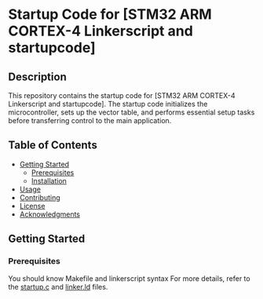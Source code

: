 # Startup Code for [STM32 ARM CORTEX-4 Linkerscript and startupcode]

## Description

This repository contains the startup code for [STM32 ARM CORTEX-4 Linkerscript and startupcode]. The startup code initializes the microcontroller, sets up the vector table, and performs essential setup tasks before transferring control to the main application.

## Table of Contents

- [Getting Started](#getting-started)
  - [Prerequisites](#prerequisites)
  - [Installation](#installation)
- [Usage](#usage)
- [Contributing](#contributing)
- [License](#license)
- [Acknowledgments](#acknowledgments)

## Getting Started

### Prerequisites

You should know Makefile and linkerscript syntax
For more details, refer to the [startup.c](https://github.com/NaderMohamed325/IEEE--Task/blob/main/Stm32/startup.c) and [linker.ld](https://github.com/NaderMohamed325/IEEE--Task/blob/main/Stm32/linker.ld) files.



